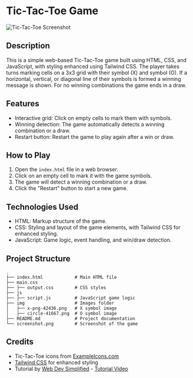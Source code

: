 # Tic-Tac-Toe Game

![Tic-Tac-Toe Screenshot]((1.png)(2.png)(3.png)(4.png))

## Description

This is a simple web-based Tic-Tac-Toe game built using HTML, CSS, and JavaScript, with styling enhanced using Tailwind CSS. The player takes turns marking cells on a 3x3 grid with their symbol (X) and symbol (O). If a horizontal, vertical, or diagonal line of their symbols is formed a winning message is shown. For no winning combinations the game ends in a draw.

## Features

- Interactive grid: Click on empty cells to mark them with symbols.
- Winning detection: The game automatically detects a winning combination or a draw.
- Restart button: Restart the game to play again after a win or draw.

## How to Play

1. Open the `index.html` file in a web browser.
2. Click on an empty cell to mark it with the game symbols. 
4. The game will detect a winning combination or a draw.
5. Click the "Restart" button to start a new game.

## Technologies Used

- HTML: Markup structure of the game.
- CSS: Styling and layout of the game elements, with Tailwind CSS for enhanced styling.
- JavaScript: Game logic, event handling, and win/draw detection.

## Project Structure

```
.
├── index.html            # Main HTML file
├── main.css              
├── ├── output.css        # CSS styles
├── js
├── ├── script.js         # JavaScript game logic
├── img                   # Images folder
│   ├── x-png-42436.png   # X symbol image
│   ├── circle-41667.png  # O symbol image
├── README.md             # Project documentation
└── screenshot.png        # Screenshot of the game
```

## Credits

- Tic-Tac-Toe icons from [ExampleIcons.com](https://www.exampleicons.com/)
- [Tailwind CSS](https://tailwindcss.com/) for enhanced styling
- Tutorial by [Web Dev Simplified](https://www.youtube.com/channel/UC1234567890abcdef) - [Tutorial Video](https://www.youtube.com/watch?v=Y-GkMjUZsmM)
